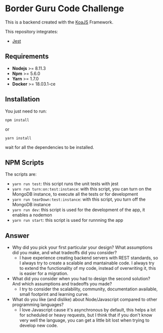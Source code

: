 # Border Guru Code Challenge

This is a backend created with the [KoaJS](https://github.com/koajs/koa) Framework.

This repository integrates:

- [Jest](https://facebook.github.io/jest/)

## Requirements

- **Nodejs** >= 8.11.3
- **Npm** >= 5.6.0
- **Yarn** >= 1.7.0
- **Docker** >= 18.03.1-ce

## Installation

You just need to run:

```
npm install
```

or

```
yarn install
```

wait for all the dependencies to be installed.

## NPM Scripts

The scripts are:

- `yarn run test`: this script runs the unit tests with jest
- `yarn run turn:on:test:instance`: with this script, you can turn on the MongoDB instance, to execute all the tests or for development
- `yarn run tearDown:test:instance`: with this script, you turn off the MongoDB instance
- `yarn run dev`: this script is used for the development of the app, it enables a nodemon
- `yarn run start`: this script is used for runnning the app

## Answer

* Why did you pick your first particular your design? What assumptions did you make, and what tradeoffs did you consider?
    - I have experience creating backend servers with REST standards, so I always try to create a scalable and mantainable code. I always try to extend the functionality of my code, instead of overwriting it, this is easier for a migration.
* What did you consider when you had to design the second solution? And which assumptions and tradeoffs you made?
    - I try to consider the scalability, community, documentation available, small footprint and learning curve.
* What do you like (and dislike) about Node/Javascript compared to other programming languages?
    - I love Javascript cause it's asynchronous by default, this helps a lot for scheduled or heavy requests, but I think that if you don't know very well the language, you can get a little bit lost when trying to develop new code.